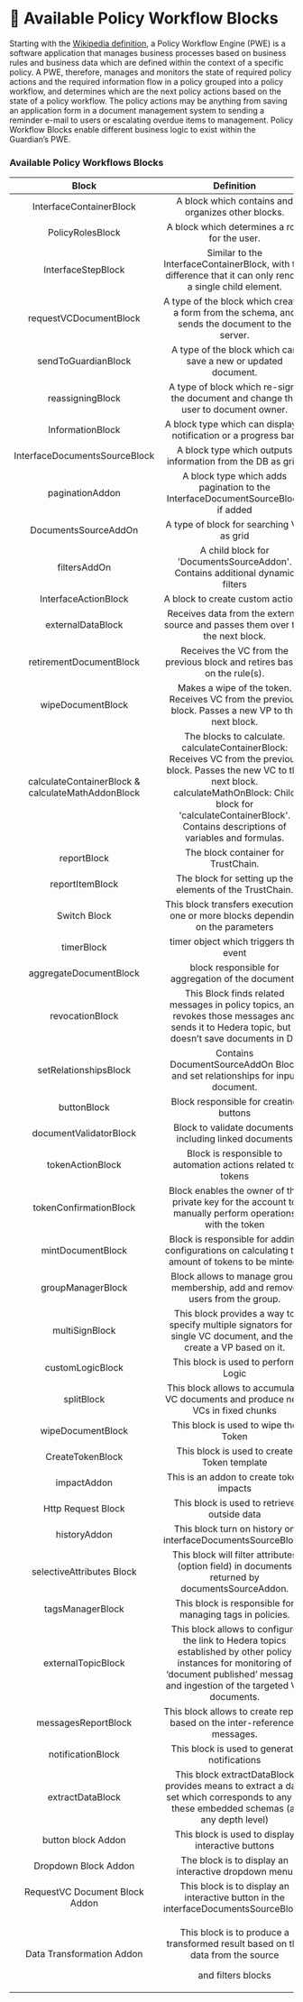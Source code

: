 # 🔄 Available Policy Workflow Blocks

Starting with the [Wikipedia definition](https://en.wikipedia.org/wiki/Workflow_engine), a Policy Workflow Engine (PWE) is a software application that manages business processes based on business rules and business data which are defined within the context of a specific policy. A PWE, therefore, manages and monitors the state of required policy actions and the required information flow in a policy grouped into a policy workflow, and determines which are the next policy actions based on the state of a policy workflow. The policy actions may be anything from saving an application form in a document management system to sending a reminder e-mail to users or escalating overdue items to management. Policy Workflow Blocks enable different business logic to exist within the Guardian’s PWE.

### Available Policy Workflows Blocks

<table><thead><tr><th align="center">Block</th><th width="226.33333333333331" align="center">Definition</th><th align="center">Documentation Link</th></tr></thead><tbody><tr><td align="center">InterfaceContainerBlock</td><td align="center">A block which contains and organizes other blocks.</td><td align="center"><a href="container-workflow-block.md">InterfaceContainerBlock</a></td></tr><tr><td align="center">PolicyRolesBlock</td><td align="center">A block which determines a role for the user.</td><td align="center"><a href="roles-workflow-block.md">PolicyRolesBlock</a></td></tr><tr><td align="center">InterfaceStepBlock</td><td align="center">Similar to the InterfaceContainerBlock, with the difference that it can only render a single child element.</td><td align="center"><a href="step-workflow-block.md">InterfaceStepBlock</a></td></tr><tr><td align="center">requestVCDocumentBlock</td><td align="center">A type of the block which creates a form from the schema, and sends the document to the server.</td><td align="center"><a href="request-workflow-block.md">requestVCDocumentBlock</a></td></tr><tr><td align="center">sendToGuardianBlock</td><td align="center">A type of the block which can save a new or updated document.</td><td align="center"><a href="send-workflow-block.md">sendToGuardianBlock</a></td></tr><tr><td align="center">reassigningBlock</td><td align="center">A type of block which re-signs the document and change the user to document owner.</td><td align="center"><a href="reassigningblock.md">reassigningBlock</a></td></tr><tr><td align="center">InformationBlock</td><td align="center">A block type which can display a notification or a progress bar.</td><td align="center"><a href="information-workflow-block.md">InformationBlock</a></td></tr><tr><td align="center">InterfaceDocumentsSourceBlock</td><td align="center">A block type which outputs information from the DB as grid.</td><td align="center"><a href="interfacedocumentssourceblock.md">InterfaceDocumentsSourceBlock</a></td></tr><tr><td align="center">paginationAddon</td><td align="center">A block type which adds pagination to the InterfaceDocumentSourceBlock if added</td><td align="center"><a href="paginationaddon.md">paginationAddon</a></td></tr><tr><td align="center">DocumentsSourceAddOn</td><td align="center">A type of block for searching VC as grid</td><td align="center"><a href="documentssourceaddonblock.md">DocumentsSourceAddOn</a></td></tr><tr><td align="center">filtersAddOn</td><td align="center">A child block for 'DocumentsSourceAddon'. Contains additional dynamic filters</td><td align="center"><a href="filtersaddonblock.md">filtersAddOn</a></td></tr><tr><td align="center">InterfaceActionBlock</td><td align="center">A block to create custom actions.</td><td align="center"><a href="action-workflow-block.md">InterfaceActionBlock</a></td></tr><tr><td align="center">externalDataBlock</td><td align="center">Receives data from the external source and passes them over the the next block.</td><td align="center"><a href="external-data-workflow-block.md">externalDataBlock</a></td></tr><tr><td align="center">retirementDocumentBlock</td><td align="center">Receives the VC from the previous block and retires based on the rule(s).</td><td align="center"><a href="retirementdocumentblock.md">retirementDocumentBlock</a></td></tr><tr><td align="center">wipeDocumentBlock</td><td align="center">Makes a wipe of the token. Receives VC from the previous block. Passes a new VP to the next block.</td><td align="center"><a href="token-wipe-workflow-block.md">wipeDocumentBlock</a></td></tr><tr><td align="center">calculateContainerBlock &#x26; calculateMathAddonBlock</td><td align="center">The blocks to calculate. calculateContainerBlock: Receives VC from the previous block. Passes the new VC to the next block.<br>calculateMathOnBlock: Child block for 'calculateContainerBlock'. Contains descriptions of variables and formulas.</td><td align="center"><a href="calculatecontainerblock-and-calculatemathaddonblock.md">calculateContainerBlock &#x26; calculateMathAddonBlock</a></td></tr><tr><td align="center">reportBlock</td><td align="center">The block container for TrustChain.</td><td align="center"><a href="reportblock-and-reportitemblock.md">reportBlock &#x26; reportItemBlock</a></td></tr><tr><td align="center">reportItemBlock</td><td align="center">The block for setting up the elements of the TrustChain.</td><td align="center"><a href="reportblock-and-reportitemblock.md">reportBlock &#x26; reportItemBlock</a></td></tr><tr><td align="center">Switch Block</td><td align="center">This block transfers execution to one or more blocks depending on the parameters</td><td align="center"><a href="switchblock.md">switchBlock</a></td></tr><tr><td align="center">timerBlock</td><td align="center">timer object which triggers the event</td><td align="center"><a href="timerblock.md">TimerBlock</a></td></tr><tr><td align="center">aggregateDocumentBlock</td><td align="center">block responsible for aggregation of the documents</td><td align="center"><a href="aggregatedocumentblock.md">aggregateDocumentBlock</a></td></tr><tr><td align="center">revocationBlock</td><td align="center">This Block finds related messages in policy topics, and revokes those messages and sends it to Hedera topic, but it doesn’t save documents in DB</td><td align="center"><a href="https://github.com/hashgraph/guardian/blob/main/docs/available-policy-workflow-blocks/broken-reference/README.md">revocationBlock</a></td></tr><tr><td align="center">setRelationshipsBlock</td><td align="center">Contains DocumentSourceAddOn Block and set relationships for input document.</td><td align="center"><a href="setrelationshipsblock.md">setRelationshipBlock</a></td></tr><tr><td align="center">buttonBlock</td><td align="center">Block responsible for creating buttons</td><td align="center"><a href="buttonblock.md">buttonBlock</a></td></tr><tr><td align="center">documentValidatorBlock</td><td align="center">Block to validate documents, including linked documents</td><td align="center"><a href="documentvalidatorblock.md">documentValidatorBlock</a></td></tr><tr><td align="center">tokenActionBlock</td><td align="center">Block is responsible to automation actions related to tokens</td><td align="center"><a href="tokenactionblock.md">tokenActionBlock</a></td></tr><tr><td align="center">tokenConfirmationBlock</td><td align="center">Block enables the owner of the private key for the account to manually perform operations with the token</td><td align="center"><a href="tokenconfirmationblock.md">tokenConfirmationBlock</a></td></tr><tr><td align="center">mintDocumentBlock</td><td align="center">Block is responsible for adding configurations on calculating the amount of tokens to be minted.</td><td align="center"><a href="mintdocumentblock.md">mintDocumentBlock</a></td></tr><tr><td align="center">groupManagerBlock</td><td align="center">Block allows to manage group membership, add and remove users from the group.</td><td align="center"><a href="groupmanagerblock.md">groupManagerBlock</a></td></tr><tr><td align="center">multiSignBlock</td><td align="center">This block provides a way to specify multiple signators for a single VC document, and then create a VP based on it.</td><td align="center"><a href="multisignblock.md">multiSignBlock</a></td></tr><tr><td align="center">customLogicBlock</td><td align="center">This block is used to perform Logic</td><td align="center"><a href="customlogicblock.md">customLogicBlock</a></td></tr><tr><td align="center">splitBlock</td><td align="center">This block allows to accumulate VC documents and produce new VCs in fixed chunks</td><td align="center"><a href="splitblock.md">splitBlock</a><br></td></tr><tr><td align="center">wipeDocumentBlock</td><td align="center">This block is used to wipe the Token</td><td align="center"><a href="token-wipe-workflow-block.md">wipeDocumentBlock</a></td></tr><tr><td align="center">CreateTokenBlock</td><td align="center">This block is used to create Token template</td><td align="center"><a href="create-token-block.md">CreateTokenBlock</a></td></tr><tr><td align="center">impactAddon</td><td align="center">This is an addon to create token impacts</td><td align="center"><a href="impactaddon.md">impactAddon</a></td></tr><tr><td align="center">Http Request Block</td><td align="center">This block is used to retrieve outside data</td><td align="center"><a href="http-request-block.md">HttpRequestBlock</a></td></tr><tr><td align="center">historyAddon</td><td align="center">This block turn on history on interfaceDocumentsSourceBlock.</td><td align="center"><a href="historyaddon.md">historyAddon</a></td></tr><tr><td align="center">selectiveAttributes Block</td><td align="center">This block will filter attributes (option field) in documents returned by documentsSourceAddon.</td><td align="center"><a href="selectiveattributes-block.md">selectiveAttributesBlock</a></td></tr><tr><td align="center">tagsManagerBlock</td><td align="center">This block is responsible for managing tags in policies.</td><td align="center"><a href="tagsmanagerblock.md">tagsManagerBlock</a></td></tr><tr><td align="center">externalTopicBlock</td><td align="center">This block allows to configure the link to Hedera topics established by other policy instances for monitoring of ‘document published’ messages and ingestion of the targeted VC documents.</td><td align="center"><a href="externaltopicblock.md">externalTopicBlock</a></td></tr><tr><td align="center">messagesReportBlock</td><td align="center">This block allows to create report based on the inter-referenced messages.</td><td align="center"><a href="messagesreportblock.md">messagesReportBlock</a></td></tr><tr><td align="center">notificationBlock</td><td align="center">This block is used to generate notifications</td><td align="center"><a href="notificationblock.md">notificationBlock</a></td></tr><tr><td align="center">extractDataBlock</td><td align="center">This block extractDataBlock provides means to extract a data set which corresponds to any of these embedded schemas (at any depth level)</td><td align="center"><a href="externaldatablock.md">extractDataBlock</a></td></tr><tr><td align="center">button block Addon</td><td align="center">This block is used to display interactive buttons</td><td align="center"><a href="button-block-addon-buttonblockaddon.md">buttonBlockAddon</a></td></tr><tr><td align="center">Dropdown Block Addon</td><td align="center">The block is to display an interactive dropdown menu</td><td align="center"><a href="dropdown-block-addon-dropdownblockaddon.md">dropdownBlockAddon</a></td></tr><tr><td align="center">RequestVC Document Block Addon</td><td align="center">This block is to display an interactive button in the interfaceDocumentsSourceBlock.</td><td align="center"><a href="request-vc-document-block-addon-requestvcdocumentblockaddon.md">requestVcDocumentBlockAddon</a></td></tr><tr><td align="center">Data Transformation Addon</td><td align="center"><p>This block is to produce a transformed result based on the data from the source</p><p>and filters blocks</p></td><td align="center"><a href="data-transformation-addon.md">Data Transformation Addon</a></td></tr></tbody></table>
